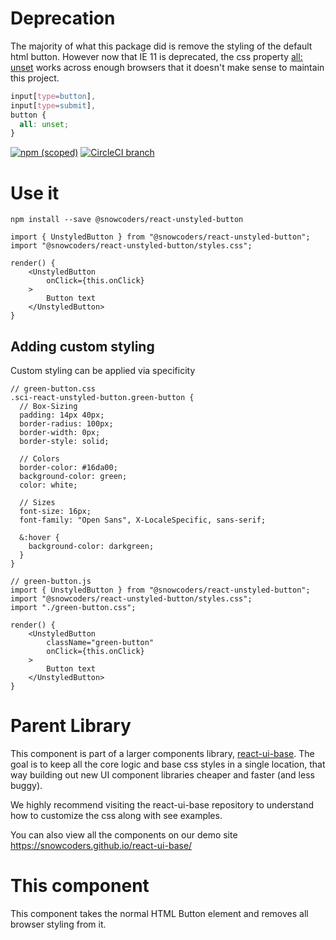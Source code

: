 # Deprecation

The majority of what this package did is remove the styling of the default html button. However now that IE 11 is deprecated, the css property [all: unset](https://caniuse.com/css-all) works across enough browsers that it doesn't make sense to maintain this project.

```css
input[type=button],
input[type=submit],
button {
  all: unset;
}
```

[![npm (scoped)](https://img.shields.io/npm/v/@snowcoders/react-unstyled-button.svg)](https://www.npmjs.com/package/@snowcoders/react-unstyled-button)
[![CircleCI branch](https://img.shields.io/circleci/project/github/snowcoders/react-unstyled-button/master.svg)](https://circleci.com/gh/snowcoders/react-unstyled-button)

# Use it

`npm install --save @snowcoders/react-unstyled-button`

```
import { UnstyledButton } from "@snowcoders/react-unstyled-button";
import "@snowcoders/react-unstyled-button/styles.css";

render() {
    <UnstyledButton
        onClick={this.onClick}
    >
        Button text
    </UnstyledButton>
}
```

## Adding custom styling

Custom styling can be applied via specificity

```
// green-button.css
.sci-react-unstyled-button.green-button {
  // Box-Sizing
  padding: 14px 40px;
  border-radius: 100px;
  border-width: 0px;
  border-style: solid;

  // Colors
  border-color: #16da00;
  background-color: green;
  color: white;

  // Sizes
  font-size: 16px;
  font-family: "Open Sans", X-LocaleSpecific, sans-serif;

  &:hover {
    background-color: darkgreen;
  }
}
```

```
// green-button.js
import { UnstyledButton } from "@snowcoders/react-unstyled-button";
import "@snowcoders/react-unstyled-button/styles.css";
import "./green-button.css";

render() {
    <UnstyledButton
        className="green-button"
        onClick={this.onClick}
    >
        Button text
    </UnstyledButton>
}
```

# Parent Library

This component is part of a larger components library, [react-ui-base](https://github.com/snowcoders/react-ui-base). The goal is to keep all the core logic and base css styles in a single location, that way building out new UI component libraries cheaper and faster (and less buggy).

We highly recommend visiting the react-ui-base repository to understand how to customize the css along with see examples.

You can also view all the components on our demo site https://snowcoders.github.io/react-ui-base/

# This component

This component takes the normal HTML Button element and removes all browser styling from it.
